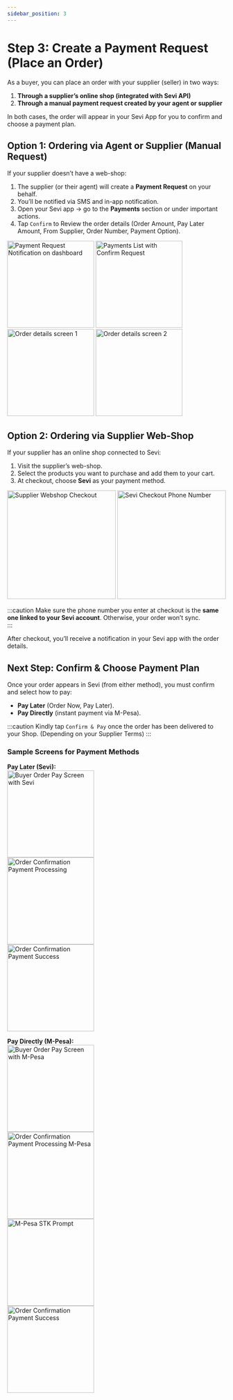 ```yaml
---
sidebar_position: 3
---
```


# Step 3: Create a Payment Request (Place an Order)

As a buyer, you can place an order with your supplier (seller) in two ways:  

1. **Through a supplier’s online shop (integrated with Sevi API)**  
2. **Through a manual payment request created by your agent or supplier**  

In both cases, the order will appear in your Sevi App for you to confirm and choose a payment plan.  

## Option 1: Ordering via Agent or Supplier (Manual Request)  
If your supplier doesn’t have a web-shop:  

1. The supplier (or their agent) will create a **Payment Request** on your behalf.  
2. You’ll be notified via SMS and in-app notification.  
3. Open your Sevi app → go to the **Payments** section or under important actions.  
4. Tap `Confirm` to Review the order details (Order Amount, Pay Later Amount, From Supplier, Order Number, Payment Option).  

<img src="/buyer/013.png" alt="Payment Request Notification on dashboard" width="200"/>  
<img src="/buyer/014.png" alt="Payments List with Confirm Request" width="200"/>  
<img src="/buyer/015.png" alt="Order details screen 1" width="200"/>  
<img src="/buyer/016.png" alt="Order details screen 2" width="200"/>  


## Option 2: Ordering via Supplier Web-Shop  
If your supplier has an online shop connected to Sevi:  

1. Visit the supplier’s web-shop.  
2. Select the products you want to purchase and add them to your cart.  
3. At checkout, choose **Sevi** as your payment method.  

<img src="/ordering/Checkout.png" alt="Supplier Webshop Checkout" width="250"/>  
<img src="/ordering/Checkout1.png" alt="Sevi Checkout Phone Number" width="250"/>  

:::caution
Make sure the phone number you enter at checkout is the **same one linked to your Sevi account**. Otherwise, your order won’t sync.  
:::

After checkout, you’ll receive a notification in your Sevi app with the order details.  


## Next Step: Confirm & Choose Payment Plan  
Once your order appears in Sevi (from either method), you must confirm and select how to pay:  
- **Pay Later** (Order Now, Pay Later).  
- **Pay Directly** (instant payment via M-Pesa).  

:::caution
Kindly tap `Confirm & Pay` once the order has been delivered to your Shop. (Depending on your Supplier Terms)
:::

### Sample Screens for Payment Methods

**Pay Later (Sevi):**  
  <img src="/agent/019.png" alt="Buyer Order Pay Screen with Sevi" width="200"/>  
  <img src="/agent/020.png" alt="Order Confirmation Payment Processing" width="200"/>  
  <img src="/agent/021.png" alt="Order Confirmation Payment Success" width="200"/>  


**Pay Directly (M-Pesa):**  
  <img src="/agent/022.png" alt="Buyer Order Pay Screen with M-Pesa" width="200"/>  
  <img src="/agent/023.png" alt="Order Confirmation Payment Processing M-Pesa" width="200"/>  
  <img src="/agent/024.png" alt="M-Pesa STK Prompt" width="200"/>  
  <img src="/agent/021.png" alt="Order Confirmation Payment Success" width="200"/>  
 
  
